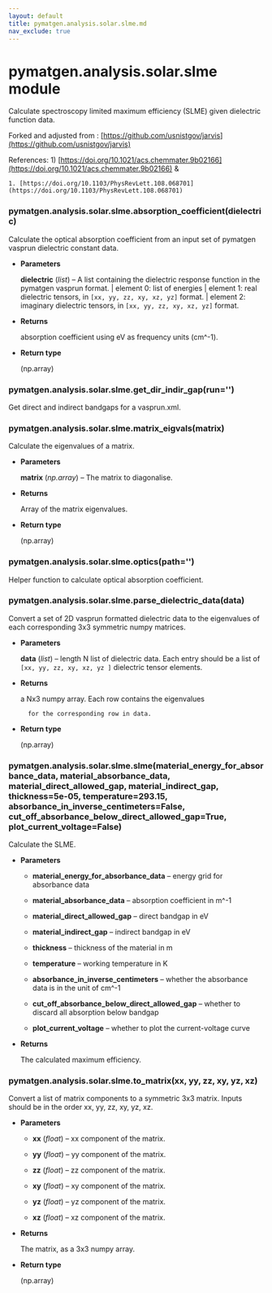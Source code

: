 ```yaml
---
layout: default
title: pymatgen.analysis.solar.slme.md
nav_exclude: true
---
```


# pymatgen.analysis.solar.slme module

Calculate spectroscopy limited maximum efficiency (SLME) given dielectric function data.

Forked and adjusted from :
[https://github.com/usnistgov/jarvis](https://github.com/usnistgov/jarvis)

References: 1) [https://doi.org/10.1021/acs.chemmater.9b02166](https://doi.org/10.1021/acs.chemmater.9b02166)  &


    1. [https://doi.org/10.1103/PhysRevLett.108.068701](https://doi.org/10.1103/PhysRevLett.108.068701)


### pymatgen.analysis.solar.slme.absorption_coefficient(dielectric)
Calculate the optical absorption coefficient from an input set of
pymatgen vasprun dielectric constant data.


* **Parameters**

    **dielectric** (*list*) – A list containing the dielectric response function
    in the pymatgen vasprun format.
    | element 0: list of energies
    | element 1: real dielectric tensors, in `[xx, yy, zz, xy, xz, yz]` format.
    | element 2: imaginary dielectric tensors, in `[xx, yy, zz, xy, xz, yz]` format.



* **Returns**

    absorption coefficient using eV as frequency units (cm^-1).



* **Return type**

    (np.array)



### pymatgen.analysis.solar.slme.get_dir_indir_gap(run='')
Get direct and indirect bandgaps for a vasprun.xml.


### pymatgen.analysis.solar.slme.matrix_eigvals(matrix)
Calculate the eigenvalues of a matrix.


* **Parameters**

    **matrix** (*np.array*) – The matrix to diagonalise.



* **Returns**

    Array of the matrix eigenvalues.



* **Return type**

    (np.array)



### pymatgen.analysis.solar.slme.optics(path='')
Helper function to calculate optical absorption coefficient.


### pymatgen.analysis.solar.slme.parse_dielectric_data(data)
Convert a set of 2D vasprun formatted dielectric data to
the eigenvalues of each corresponding 3x3 symmetric numpy matrices.


* **Parameters**

    **data** (*list*) – length N list of dielectric data. Each entry should be
    a list of `[xx, yy, zz, xy, xz, yz ]` dielectric
    tensor elements.



* **Returns**

    a Nx3 numpy array. Each row contains the eigenvalues

        for the corresponding row in data.




* **Return type**

    (np.array)



### pymatgen.analysis.solar.slme.slme(material_energy_for_absorbance_data, material_absorbance_data, material_direct_allowed_gap, material_indirect_gap, thickness=5e-05, temperature=293.15, absorbance_in_inverse_centimeters=False, cut_off_absorbance_below_direct_allowed_gap=True, plot_current_voltage=False)
Calculate the SLME.


* **Parameters**


    * **material_energy_for_absorbance_data** – energy grid for absorbance data


    * **material_absorbance_data** – absorption coefficient in m^-1


    * **material_direct_allowed_gap** – direct bandgap in eV


    * **material_indirect_gap** – indirect bandgap in eV


    * **thickness** – thickness of the material in m


    * **temperature** – working temperature in K


    * **absorbance_in_inverse_centimeters** – whether the absorbance data is in the unit of cm^-1


    * **cut_off_absorbance_below_direct_allowed_gap** – whether to discard all absorption below bandgap


    * **plot_current_voltage** – whether to plot the current-voltage curve



* **Returns**

    The calculated maximum efficiency.



### pymatgen.analysis.solar.slme.to_matrix(xx, yy, zz, xy, yz, xz)
Convert a list of matrix components to a symmetric 3x3 matrix.
Inputs should be in the order xx, yy, zz, xy, yz, xz.


* **Parameters**


    * **xx** (*float*) – xx component of the matrix.


    * **yy** (*float*) – yy component of the matrix.


    * **zz** (*float*) – zz component of the matrix.


    * **xy** (*float*) – xy component of the matrix.


    * **yz** (*float*) – yz component of the matrix.


    * **xz** (*float*) – xz component of the matrix.



* **Returns**

    The matrix, as a 3x3 numpy array.



* **Return type**

    (np.array)